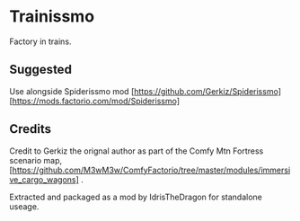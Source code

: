 
# Trainissmo

Factory in trains.

## Suggested

Use alongside Spiderissmo mod [https://github.com/Gerkiz/Spiderissmo] [https://mods.factorio.com/mod/Spiderissmo]

## Credits

Credit to Gerkiz the orignal author  as part of the Comfy Mtn Fortress scenario map, [https://github.com/M3wM3w/ComfyFactorio/tree/master/modules/immersive_cargo_wagons] .

Extracted and packaged as a mod by IdrisTheDragon for standalone useage.